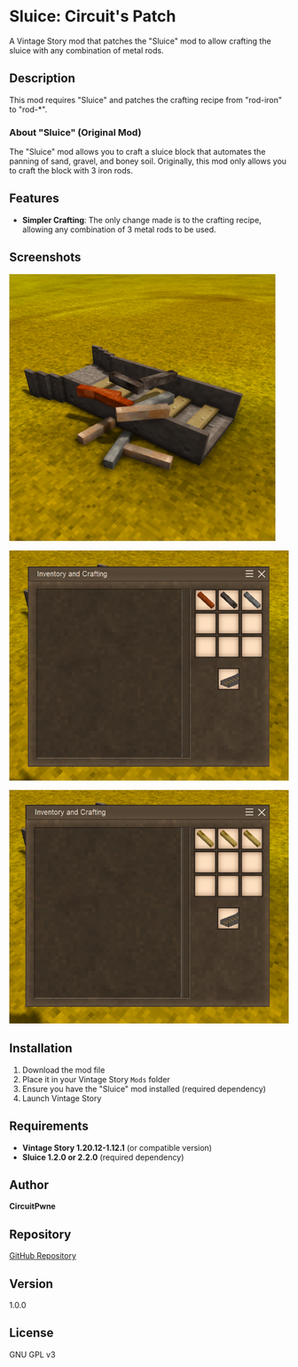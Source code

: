 # Sluice: Circuit's Patch

A Vintage Story mod that patches the "Sluice" mod to allow crafting the sluice with any combination of metal rods.

## Description

This mod requires "Sluice" and patches the crafting recipe from "rod-iron" to "rod-*".

### About "Sluice" (Original Mod)

The "Sluice" mod allows you to craft a sluice block that automates the panning of sand, gravel, and boney soil. Originally, this mod only allows you to craft the block with 3 iron rods. 

## Features

- **Simpler Crafting**: The only change made is to the crafting recipe, allowing any combination of 3 metal rods to be used.

## Screenshots

![Thumbnail](thumbnail.png)

![Screenshot 1](pic1.png)

![Screenshot 2](pic2.png)

## Installation

1. Download the mod file
2. Place it in your Vintage Story `Mods` folder
3. Ensure you have the "Sluice" mod installed (required dependency)
4. Launch Vintage Story

## Requirements

- **Vintage Story 1.20.12-1.12.1** (or compatible version)
- **Sluice 1.2.0 or 2.2.0** (required dependency)

## Author

**CircuitPwne**

## Repository

[GitHub Repository](https://github.com/CircuitDev192/SluiceCircuitsPatch)

## Version

1.0.0

## License

GNU GPL v3
